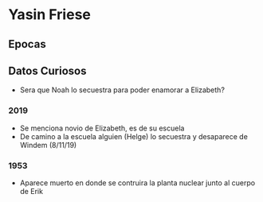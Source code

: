 # Yasin Friese

## Epocas

## Datos Curiosos

* Sera que Noah lo secuestra para poder enamorar a Elizabeth?

### 2019

* Se menciona novio de Elizabeth, es de su escuela
* De camino a la escuela alguien (Helge) lo secuestra y desaparece de Windem (8/11/19)

### 1953

* Aparece muerto en donde se contruira la planta nuclear junto al cuerpo de Erik